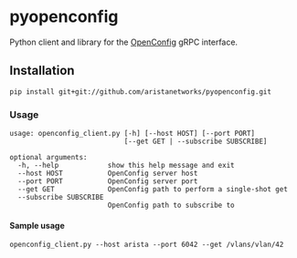 # pyopenconfig

Python client and library for the [OpenConfig](http://openconfig.net) gRPC interface.

## Installation

```
pip install git+git://github.com/aristanetworks/pyopenconfig.git
```

### Usage
```
usage: openconfig_client.py [-h] [--host HOST] [--port PORT]
                            [--get GET | --subscribe SUBSCRIBE]

optional arguments:
  -h, --help            show this help message and exit
  --host HOST           OpenConfig server host
  --port PORT           OpenConfig server port
  --get GET             OpenConfig path to perform a single-shot get
  --subscribe SUBSCRIBE
                        OpenConfig path to subscribe to
```

#### Sample usage

```
openconfig_client.py --host arista --port 6042 --get /vlans/vlan/42
```
